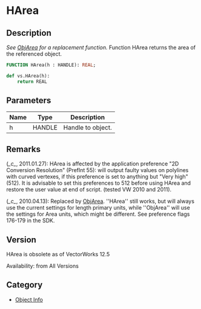 # HArea

## Description
_See [ObjArea](ObjArea.md) for a replacement function._
Function HArea returns the area of the referenced object.

```pascal
FUNCTION HArea(h : HANDLE): REAL;
```

```python
def vs.HArea(h):
    return REAL
```

## Parameters
|Name|Type|Description|
|---|---|---|
|h|HANDLE|Handle to object.|

## Remarks
(*\_c\_*, 2011.01.27): HArea is affected by the application preference "2D Conversion Resolution" (PrefInt 55): will output faulty values on polylines with curved vertexes, if this preference is set to anything but "Very high" (512). It is advisable to set this preferences to 512 before using HArea and restore the user value at end of script. (tested VW 2010 and 2011).

(*\_c\_*, 2010.04.13): Replaced by [ ObjArea](ObjArea.md). ''HArea'' still works, but will always use the current settings for length primary units, while ''ObjArea'' will use the settings for Area units, which might be different. See preference flags 176-179 in the SDK.

## Version
HArea is obsolete as of VectorWorks 12.5


Availability: from All Versions

## Category
* [Object Info](../Categories/Object%20Info.md)
